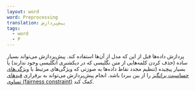 ```yaml
---
layout: word
word: Preprocessing
translation: پیش‌پردازش
tags:
  - word
  - P
---
```

پردازش داده‌ها قبل از این که مدل از آن‌ها استفاده کند. پیش‌پردازش می‌تواند بسیار ساده (حذف کردن کلمه‌هایی از متن نگلیسی که در دیکشنری انگلیسی وجود ندارند) یا بسیار پیچیده (تنظیم مجدد نقاط داده‌ها به صوزتی که ویژگی‌های مرتبط با [ویژگی‌های حساسیت برانگیز](/S/sensitive_attribute) را از بین ببرد) باشد. انجام پیش‌پردازش می‌تواند به برقراری [قیدهای تساوی (fairness constraint)](/F/fairness_constraint) کمک کند.